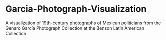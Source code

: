 # Garcia-Photograph-Visualization
A visualization of 19th-century photographs of Mexican politicians from the Genaro García Photograph Collection at the Benson Latin American Collection
